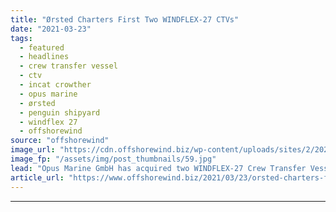 ```yaml
---
title: "Ørsted Charters First Two WINDFLEX-27 CTVs"
date: "2021-03-23"
tags: 
  - featured
  - headlines
  - crew transfer vessel
  - ctv
  - incat crowther
  - opus marine
  - ørsted
  - penguin shipyard
  - windflex 27
  - offshorewind
source: "offshorewind"
image_url: "https://cdn.offshorewind.biz/wp-content/uploads/sites/2/2021/03/23124004/%C3%98rsted-Charters-First-Two-WINDFLEX-27-CTVs.jpg"
image_fp: "/assets/img/post_thumbnails/59.jpg"
lead: "Opus Marine GmbH has acquired two WINDFLEX-27 Crew Transfer Vessels, Valkyrie and Wotan, which"
article_url: "https://www.offshorewind.biz/2021/03/23/orsted-charters-first-two-windflex-27-ctvs/"
---
```


---
